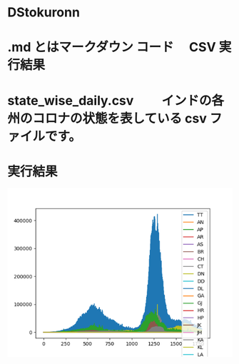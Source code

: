 # DStokuronn

# .md とはマークダウン コード　 CSV 実行結果

# state_wise_daily.csv 　　インドの各州のコロナの状態を表している csv ファイルです。

# 実行結果

![India_state_wise_daily](/image/India.png)

<!--
import pandas as pd
import numpy as np     配列の演算や分析作業
import sys                  Pythonのインタプリタや実行環境に関する情報を扱うためのライブラリ
from time import sleep      処理を一時的に停止する timeモジュールの中のsleepメソッドを使いたいのでインポートする
import matplotlib.pyplot as plt グラフ描画の標準的なライブラリ
import subprocess as sp     Python のプログラムから他のアプリを起動したり、実行結果を得たりするモジュール
from sklearn.metrics import r2_score as r2
import matplotlib.patches as mpatches


sp.call("wget https://data.covid19india.org/csv/latest/state_wise_daily.csv",shell=True) csvファイルを呼び出す
sp.call("cat state_wise_daily.csv|sed '2,$s/,-/,/g' >new",shell=True)  ファイルの内容を表示
sp.call("mv new state_wise_daily.csv",shell=True)  ファイルを移動
data=pd.read_csv("state_wise_daily.csv")
data.fillna(0,inplace=True) パラメータの追加
sp.call("rm state_wise_daily.csv",shell=True)



# print(data)
# plt.savefig("India_state_wise_daily.png")
print(data.plot())
print(plt.show())プロットしたグラフを描画
-->
